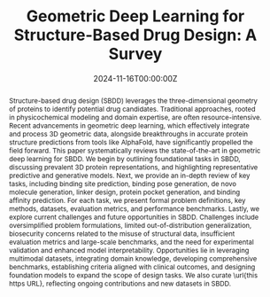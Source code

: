 ---
title: "Geometric Deep Learning for Structure-Based Drug Design: A Survey"
authors:
authors:
  - Zaixi Zhang
  - Jiaxian Yan
  - admins
  - Qi Liu
  - Enhong Chen
  - Mengdi Wang
  - Marinka Zitnik
date: "2024-11-16T00:00:00Z"
doi: ""

# Schedule page publish date (NOT publication's date).
publishDate: "2024-11-16T00:00:00Z"

# Publication type.
# Accepts a single type but formatted as a YAML list (for Hugo requirements).
# Enter a publication type from the CSL standard.
publication_types: ["article"]

# Publication name and optional abbreviated publication name.
publication: ""
publication_short: ""

abstract: Structure-based drug design (SBDD) leverages the three-dimensional geometry of proteins to identify potential drug candidates. Traditional approaches, rooted in physicochemical modeling and domain expertise, are often resource-intensive. Recent advancements in geometric deep learning, which effectively integrate and process 3D geometric data, alongside breakthroughs in accurate protein structure predictions from tools like AlphaFold, have significantly propelled the field forward. This paper systematically reviews the state-of-the-art in geometric deep learning for SBDD. We begin by outlining foundational tasks in SBDD, discussing prevalent 3D protein representations, and highlighting representative predictive and generative models. Next, we provide an in-depth review of key tasks, including binding site prediction, binding pose generation, de novo molecule generation, linker design, protein pocket generation, and binding affinity prediction. For each task, we present formal problem definitions, key methods, datasets, evaluation metrics, and performance benchmarks. Lastly, we explore current challenges and future opportunities in SBDD. Challenges include oversimplified problem formulations, limited out-of-distribution generalization, biosecurity concerns related to the misuse of structural data, insufficient evaluation metrics and large-scale benchmarks, and the need for experimental validation and enhanced model interpretability. Opportunities lie in leveraging multimodal datasets, integrating domain knowledge, developing comprehensive benchmarks, establishing criteria aligned with clinical outcomes, and designing foundation models to expand the scope of design tasks. We also curate \url{this https URL}, reflecting ongoing contributions and new datasets in SBDD.

# Summary. An optional shortened abstract.
summary: This paper systematically reviews the state-of-the-art in geometric deep learning for SBDD. 

tags:
- Structure-Based Drug Design

featured: true

links:
# - name: Custom Link
#   url: http://example.org
url_pdf: https://arxiv.org/abs/2306.11768
url_code: ''
url_dataset: ''
url_poster: ''
url_project: ''
url_slides: ''
url_source: ''
url_video: ''

# Featured image
# To use, add an image named `featured.jpg/png` to your page's folder. 
# image:
#   caption: 'Image credit: [**Unsplash**](https://unsplash.com/photos/s9CC2SKySJM)'
#   focal_point: ""
#   preview_only: false

# Associated Projects (optional).
#   Associate this publication with one or more of your projects.
#   Simply enter your project's folder or file name without extension.
#   E.g. `internal-project` references `content/project/internal-project/index.md`.
#   Otherwise, set `projects: []`.
# projects:
# - internal-project

# Slides (optional).
#   Associate this publication with Markdown slides.
#   Simply enter your slide deck's filename without extension.
#   E.g. `slides: "example"` references `content/slides/example/index.md`.
#   Otherwise, set `slides: ""`.
# slides: example
---